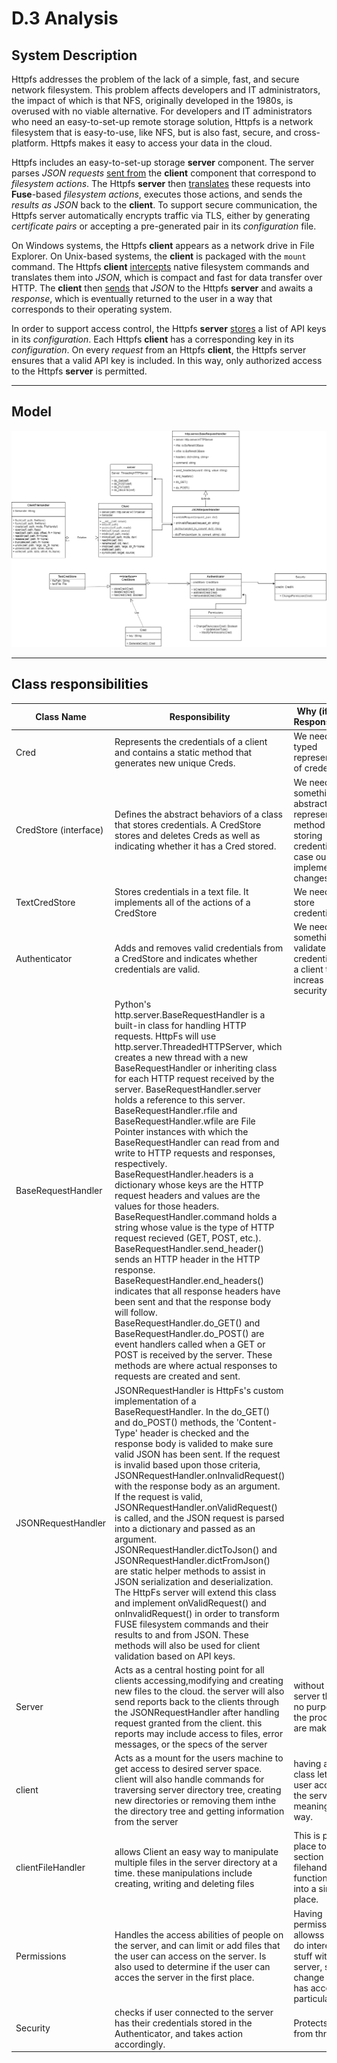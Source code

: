# D.3 Analysis


## System Description
Httpfs addresses the problem of the lack of a simple, fast, and secure network
filesystem. This problem affects developers and IT administrators, the
impact of which is that NFS, originally developed in the 1980s, is overused
with no viable alternative. For developers and IT administrators who need
an easy-to-set-up remote storage solution, Httpfs is a network filesystem that
is easy-to-use, like NFS, but is also fast, secure, and cross-platform.
Httpfs makes it easy to access your data in the cloud.

Httpfs includes an easy-to-set-up storage **server** component. The server
parses *JSON requests* <u>sent from</u> the **client** component that correspond to
*filesystem actions*. The Httpfs **server** then <u>translates</u> these requests
into **Fuse**-based *filesystem actions*, executes those actions, and sends the
*results as JSON* back to the **client**.
To support secure communication, the Httpfs server automatically
encrypts traffic via TLS, either by generating *certificate pairs* or accepting
a pre-generated pair in its *configuration* file.

On Windows systems, the Httpfs **client** appears as a network drive in File Explorer.
On Unix-based systems, the **client** is packaged with the `mount` command. The Httpfs
**client** <u>intercepts</u> native filesystem commands and translates them into *JSON*,
which is compact and fast for data transfer over HTTP. The **client** then
<u>sends</u> that *JSON* to the Httpfs **server** and awaits a *response*,
which is eventually returned to the user in a way that corresponds to their operating system.

In order to support access control, the Httpfs **server** <u>stores</u> a list of API keys
in its *configuration*. Each Httpfs **client** has a corresponding key in its
*configuration*. On every *request* from an Httpfs **client**, the Httpfs server
ensures that a valid API key is included. In this way, only authorized access to the
Httpfs **server** is permitted.

---

## Model

![](HttpFs-UML.png)


---

## Class responsibilities

| Class Name | Responsibility | Why (if not in Responsibility) |
| ---------- | ------------- | --- |
| Cred                  | Represents the credentials of a client and contains a static method that generates new unique Creds. | We needed a typed representation of credentials. |
| CredStore (interface) | Defines the abstract behaviors of a class that stores credentials. A CredStore stores and deletes Creds as well as indicating whether it has a Cred stored. | We need something to abstractly represent our method of storing credentials in case our implementation changes. |
| TextCredStore         | Stores credentials in a text file. It implements all of the actions of a CredStore | We need to store credentials. |
| Authenticator         | Adds and removes valid credentials from a CredStore and indicates whether credentials are valid. | We need something to validate credentials for a client to increas security. |
| BaseRequestHandler    | Python's http.server.BaseRequestHandler is a built-in class for handling HTTP requests. HttpFs will use http.server.ThreadedHTTPServer, which creates a new thread with a new BaseRequestHandler or inheriting class for each HTTP request received by the server. BaseRequestHandler.server holds a reference to this server. BaseRequestHandler.rfile and BaseRequestHandler.wfile are File Pointer instances with which the BaseRequestHandler can read from and write to HTTP requests and responses, respectively. BaseRequestHandler.headers is a dictionary whose keys are the HTTP request headers and values are the values for those headers. BaseRequestHandler.command holds a string whose value is the type of HTTP request recieved (GET, POST, etc.). BaseRequestHandler.send_header() sends an HTTP header in the HTTP response. BaseRequestHandler.end_headers() indicates that all response headers have been sent and that the response body will follow. BaseRequestHandler.do_GET() and BaseRequestHandler.do_POST() are event handlers called when a GET or POST is received by the server. These methods are where actual responses to requests are created and sent. |
| JSONRequestHandler    | JSONRequestHandler is HttpFs's custom implementation of a BaseRequestHandler. In the do_GET() and do_POST() methods, the 'Content-Type' header is checked and the response body is valided to make sure valid JSON has been sent. If the request is invalid based upon those criteria, JSONRequestHandler.onInvalidRequest() with the response body as an argument. If the request is valid, JSONRequestHandler.onValidRequest() is called, and the JSON request is parsed into a dictionary and passed as an argument. JSONRequestHandler.dictToJson() and JSONRequestHandler.dictFromJson() are static helper methods to assist in JSON serialization and deserialization. The HttpFs server will extend this class and implement onValidRequest() and onInvalidRequest() in order to transform FUSE filesystem commands and their results to and from JSON. These methods will also be used for client validation based on API keys.
|Server|Acts as a central hosting point for all clients accessing,modifying and creating new files to the cloud. the server will also send reports back to the clients through the JSONRequestHandler after handling request granted from the client. this reports may include access to files, error messages, or the specs of the server|without a server there is no purpose to the product we are making
|client| Acts as a mount for the users machine to get access to desired server space. client will also handle commands for traversing server directory tree, creating new directories or removing them inthe the directory tree and getting information from the server | having a client class lets the user access the server in a meaningful way.
|clientFileHandler|allows Client an easy way to manipulate multiple files in the server directory at a time. these manipulations include creating, writing and deleting files| This is put into place to help section off all filehandling functionality into a single place.
|Permissions| Handles the access abilities of people on the server, and can limit or add files that the user can access on the server. Is also used to determine if the user can acces the server in the first place. | Having permissions allowss us to do interesting stuff with our server, such as change who has access to particular files. |
|Security| checks if user connected to the server has their credentials stored in the Authenticator, and takes action accordingly. | Protects server from threats 